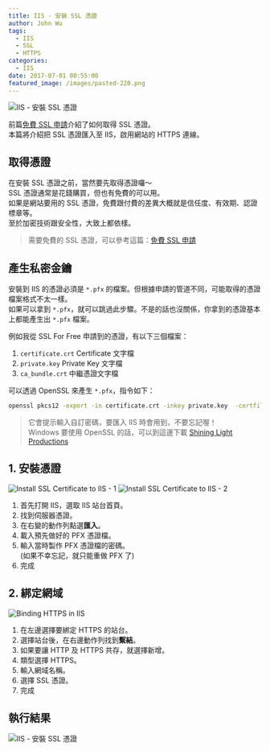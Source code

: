 ```yaml
---
title: IIS - 安裝 SSL 憑證
author: John Wu
tags:
  - IIS
  - SSL
  - HTTPS
categories:
  - IIS
date: 2017-07-01 00:55:00
featured_image: /images/pasted-220.png
---
```

![IIS - 安裝 SSL 憑證](/images/pasted-220.png)

前篇[免費 SSL 申請](/article/ssl-for-free.html)介紹了如何取得 SSL 憑證。  
本篇將介紹把 SSL 憑證匯入至 IIS，啟用網站的 HTTPS 連線。  

<!-- more -->

## 取得憑證
 
在安裝 SSL 憑證之前，當然要先取得憑證囉～  
SSL 憑證通常是花錢購買，但也有免費的可以用。  
如果是網站要用的 SSL 憑證，免費跟付費的差異大概就是信任度、有效期、認證標章等。  
至於加密技術跟安全性，大致上都依樣。  

> 需要免費的 SSL 憑證，可以參考這篇：[免費 SSL 申請](/article/ssl-for-free.html)

## 產生私密金鑰

安裝到 IIS 的憑證必須是 `*.pfx` 的檔案。但根據申請的管道不同，可能取得的憑證檔案格式不太一樣。  
如果可以拿到 `*.pfx`，就可以跳過此步驟。不是的話也沒關係，你拿到的憑證基本上都能產生出 `*.pfx` 檔案。  

例如我從 SSL For Free 申請到的憑證，有以下三個檔案：  
1. `certificate.crt` Certificate 文字檔  
2. `private.key` Private Key 文字檔  
3. `ca_bundle.crt` 中繼憑證文字檔  

可以透過 OpenSSL 來產生 `*.pfx`，指令如下：  
```bash
openssl pkcs12 -export -in certificate.crt -inkey private.key  -certfile ca_bundle.crt -out sample.pfx
```
> 它會提示輸入自訂密碼，要匯入 IIS 時會用到，不要忘記喔！  
> Windows 要使用 OpenSSL 的話，可以到這邊下載 [Shining Light Productions](http://slproweb.com/products/Win32OpenSSL.html)  

## 1. 安裝憑證

![Install SSL Certificate to IIS - 1](/images/pasted-221.png)
![Install SSL Certificate to IIS - 2](/images/pasted-222.png)

1. 首先打開 IIS，選取 IIS 站台首頁。  
2. 找到伺服器憑證。  
3. 在右變的動作列點選**匯入**。  
4. 載入預先做好的 PFX 憑證檔。  
5. 輸入當時製作 PFX 憑證檔的密碼。  
(如果不幸忘記，就只能重做 PFX 了)  
6. 完成

## 2. 綁定網域

![Binding HTTPS in IIS](/images/pasted-223.png)

1. 在左邊選擇要綁定 HTTPS 的站台。  
2. 選擇站台後，在右邊動作列找到**繫結**。  
3. 如果要讓 HTTP 及 HTTPS 共存，就選擇新增。  
4. 類型選擇 HTTPS。  
5. 輸入網域名稱。  
6. 選擇 SSL 憑證。  
7. 完成

## 執行結果

![IIS - 安裝 SSL 憑證](/images/pasted-220.png)
